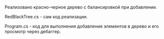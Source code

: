Реализовано красно-черное дерево с балансировкой при добавлении.

RedBlackTree.cs - сам код реализации.

Program.cs - код для выполнения добавления элементов в дерево и его просмотр через дебаггер.
